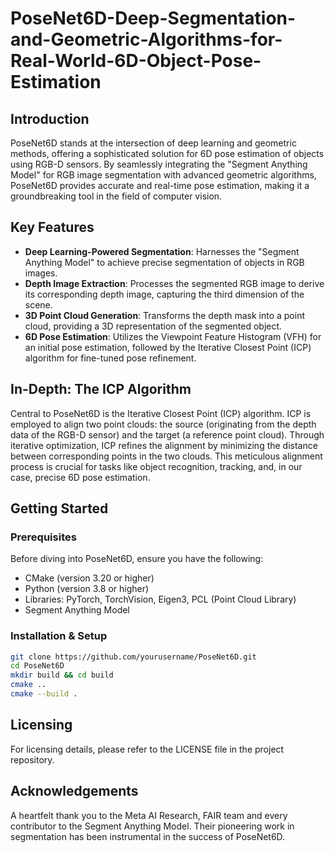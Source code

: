 # PoseNet6D-Deep-Segmentation-and-Geometric-Algorithms-for-Real-World-6D-Object-Pose-Estimation

## Introduction
PoseNet6D stands at the intersection of deep learning and geometric methods, offering a sophisticated solution for 6D pose estimation of objects using RGB-D sensors. By seamlessly integrating the "Segment Anything Model" for RGB image segmentation with advanced geometric algorithms, PoseNet6D provides accurate and real-time pose estimation, making it a groundbreaking tool in the field of computer vision.

## Key Features
- **Deep Learning-Powered Segmentation**: Harnesses the "Segment Anything Model" to achieve precise segmentation of objects in RGB images.
- **Depth Image Extraction**: Processes the segmented RGB image to derive its corresponding depth image, capturing the third dimension of the scene.
- **3D Point Cloud Generation**: Transforms the depth mask into a point cloud, providing a 3D representation of the segmented object.
- **6D Pose Estimation**: Utilizes the Viewpoint Feature Histogram (VFH) for an initial pose estimation, followed by the Iterative Closest Point (ICP) algorithm for fine-tuned pose refinement.

## In-Depth: The ICP Algorithm
Central to PoseNet6D is the Iterative Closest Point (ICP) algorithm. ICP is employed to align two point clouds: the source (originating from the depth data of the RGB-D sensor) and the target (a reference point cloud). Through iterative optimization, ICP refines the alignment by minimizing the distance between corresponding points in the two clouds. This meticulous alignment process is crucial for tasks like object recognition, tracking, and, in our case, precise 6D pose estimation.

## Getting Started

### Prerequisites
Before diving into PoseNet6D, ensure you have the following:
- CMake (version 3.20 or higher)
- Python (version 3.8 or higher)
- Libraries: PyTorch, TorchVision, Eigen3, PCL (Point Cloud Library)
- Segment Anything Model

### Installation & Setup
   ```bash
   git clone https://github.com/yourusername/PoseNet6D.git
   cd PoseNet6D
   mkdir build && cd build
   cmake ..
   cmake --build .

```

## Licensing
For licensing details, please refer to the LICENSE file in the project repository.

## Acknowledgements
A heartfelt thank you to the Meta AI Research, FAIR team and every contributor to the Segment Anything Model. Their pioneering work in segmentation has been instrumental in the success of PoseNet6D.
